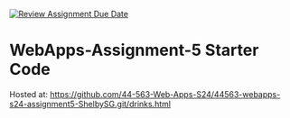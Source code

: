 [![Review Assignment Due Date](https://classroom.github.com/assets/deadline-readme-button-24ddc0f5d75046c5622901739e7c5dd533143b0c8e959d652212380cedb1ea36.svg)](https://classroom.github.com/a/5u0mb8O1)
# WebApps-Assignment-5 Starter Code
Hosted at: https://github.com/44-563-Web-Apps-S24/44563-webapps-s24-assignment5-ShelbySG.git/drinks.html

